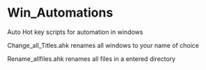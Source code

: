 # Win_Automations
Auto Hot key scripts for automation in windows 



Change_all_Titles.ahk renames all windows to your name of choice



Rename_allfiles.ahk renames all files in a entered directory
